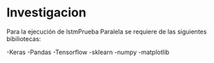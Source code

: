 # Investigacion

Para la ejecución de lstmPrueba Paralela se requiere de las siguientes bibiliotecas:

-Keras
-Pandas
-Tensorflow
-sklearn
-numpy
-matplotlib
